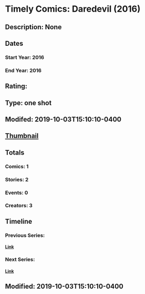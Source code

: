 # Timely Comics: Daredevil (2016)
## Description: None
## Dates
### Start Year: 2016
### End Year: 2016
## Rating: 
## Type: one shot
## Modifed: 2019-10-03T15:10:10-0400
## [Thumbnail](http://i.annihil.us/u/prod/marvel/i/mg/b/40/image_not_available.jpg)
## Totals
### Comics: 1
### Stories: 2
### Events: 0
### Creators: 3
## Timeline
### Previous Series: 
#### [Link]()
### Next Series: 
#### [Link]()
## Modified: 2019-10-03T15:10:10-0400